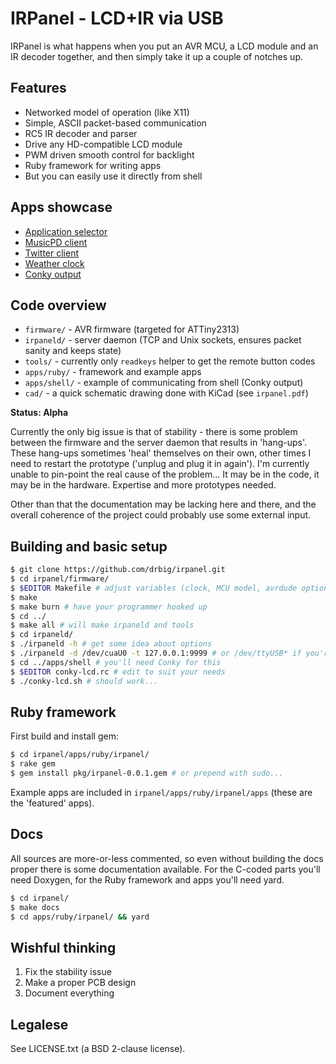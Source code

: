 # IRPanel - LCD+IR via USB

IRPanel is what happens when you put an AVR MCU, a LCD module and an IR decoder together, and then simply take it up a couple of notches up.

## Features

 * Networked model of operation (like X11)
 * Simple, ASCII packet-based communication
 * RC5 IR decoder and parser
 * Drive any HD-compatible LCD module
 * PWM driven smooth control for backlight
 * Ruby framework for writing apps
 * But you can easily use it directly from shell

## Apps showcase

 * [Application selector](http://imgur.com/a/BhB56#1)
 * [MusicPD client](http://imgur.com/a/BhB56#2)
 * [Twitter client](http://imgur.com/a/BhB56#3)
 * [Weather clock](http://imgur.com/a/BhB56#4)
 * [Conky output](http://imgur.com/a/BhB56#5)

## Code overview

 * `firmware/` - AVR firmware (targeted for ATTiny2313)
 * `irpaneld/` - server daemon (TCP and Unix sockets, ensures packet sanity and keeps state)
 * `tools/` - currently only `readkeys` helper to get the remote button codes
 * `apps/ruby/` - framework and example apps
 * `apps/shell/` - example of communicating from shell (Conky output)
 * `cad/` - a quick schematic drawing done with KiCad (see `irpanel.pdf`)

**Status: Alpha**

Currently the only big issue is that of stability - there is some problem between the firmware and the server daemon that results in 'hang-ups'. These hang-ups sometimes 'heal' themselves on their own, other times I need to restart the prototype ('unplug and plug it in again'). I'm currently unable to pin-point the real cause of the problem... It may be in the code, it may be in the hardware. Expertise and more prototypes needed.

Other than that the documentation may be lacking here and there, and the overall coherence of the project could probably use some external input.

## Building and basic setup

```bash
$ git clone https://github.com/drbig/irpanel.git
$ cd irpanel/firmware/
$ $EDITOR Makefile # adjust variables (clock, MCU model, avrdude options...)
$ make
$ make burn # have your programmer hooked up
$ cd ../
$ make all # will make irpaneld and tools
$ cd irpaneld/
$ ./irpaneld -h # get some idea about options
$ ./irpaneld -d /dev/cuaU0 -t 127.0.0.1:9999 # or /dev/ttyUSB* if you're on Linux
$ cd ../apps/shell # you'll need Conky for this
$ $EDITOR conky-lcd.rc # edit to suit your needs
$ ./conky-lcd.sh # should work...
```

## Ruby framework

First build and install gem:

```bash
$ cd irpanel/apps/ruby/irpanel/
$ rake gem
$ gem install pkg/irpanel-0.0.1.gem # or prepend with sudo...
```

Example apps are included in `irpanel/apps/ruby/irpanel/apps` (these are the 'featured' apps).

## Docs

All sources are more-or-less commented, so even without building the docs proper there is some documentation available. For the C-coded parts you'll need Doxygen, for the Ruby framework and apps you'll need yard.

```bash
$ cd irpanel/
$ make docs
$ cd apps/ruby/irpanel/ && yard
```

## Wishful thinking

 1. Fix the stability issue
 2. Make a proper PCB design
 3. Document everything

## Legalese

See LICENSE.txt (a BSD 2-clause license).

